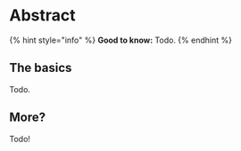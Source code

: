 # Abstract

{% hint style="info" %}
**Good to know:** Todo.
{% endhint %}

## The basics

Todo.

## More?

Todo!
